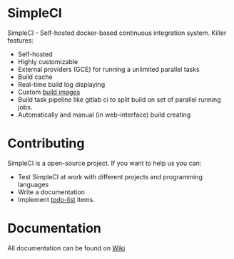 # SimpleCI


SimpleCI - Self-hosted docker-based continuous integration system. Killer features:
- Self-hosted
- Highly customizable
- External providers (GCE) for running a unlimited parallel tasks
- Build cache
- Real-time build log displaying
- Custom [build images](https://github.com/simpleci/simpleci/wiki/Testing-Images)
- Build task pipeline like gitlab ci to split build on set of parallel running jobs.
- Automatically and manual (in web-interface) build creating

# Contributing
SimpleCI is a open-source project. If you want to help us you can:
- Test SimpleCI at work with different projects and programming languages
- Write a documentation
- Implement [todo-list](https://github.com/simpleci/simpleci/wiki/Todo) items.

# Documentation

All documentation can be found on [Wiki](https://github.com/simpleci/simpleci/wiki)



